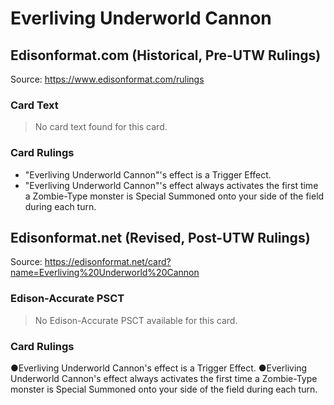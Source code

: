 # Everliving Underworld Cannon

## Edisonformat.com (Historical, Pre-UTW Rulings)

Source: https://www.edisonformat.com/rulings

### Card Text

> No card text found for this card.

### Card Rulings

*   "Everliving Underworld Cannon"'s effect is a Trigger Effect.
*   "Everliving Underworld Cannon"'s effect always activates the first time a Zombie-Type monster is Special Summoned onto your side of the field during each turn.

## Edisonformat.net (Revised, Post-UTW Rulings)

Source: https://edisonformat.net/card?name=Everliving%20Underworld%20Cannon

### Edison-Accurate PSCT

> No Edison-Accurate PSCT available for this card.

### Card Rulings

●Everliving Underworld Cannon's effect is a Trigger Effect.
●Everliving Underworld Cannon's effect always activates the first time a Zombie-Type monster is Special Summoned onto your side of the field during each turn.
            